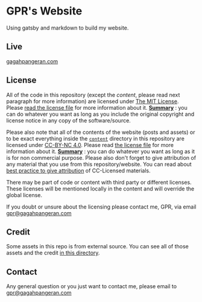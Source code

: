 # GPR's Website

Using gatsby and markdown to build my website.

## Live

[gagahpangeran.com](https://gagahpangeran.com)

## License

All of the code in this repository (except the _content_, please read next
paragraph for more information) are licensed under
[The MIT License](https://opensource.org/licenses/MIT). Please
[read the license file](LICENSE) for more information about it.
**[Summary](https://tldrlegal.com/license/mit-license)** : you can do whatever
you want as long as you include the original copyright and license notice in any
copy of the software/source.

Please also note that all of the contents of the website (posts and assets) or
to be exact everything inside the [`content`](content/) directory in this
repository are licensed under
[CC-BY-NC 4.0](https://creativecommons.org/licenses/by-nc/4.0/legalcode). Please
read [the license file](content/LICENSE) for more information about it.
**[Summary](<https://tldrlegal.com/license/creative-commons-attribution-noncommercial-4.0-international-(cc-by-nc-4.0)>)**
: you can do whatever you want as long as it is for non commercial purpose.
Please also don't forget to give attribution of any material that you use from
this repository/website. You can read about
[best practice to give attribution](https://wiki.creativecommons.org/wiki/Best_practices_for_attribution)
of CC-Licensed materials.

There may be part of code or content with third party or different licenses.
These licenses will be mentioned locally in the content and will override the
global license.

If you doubt or unsure about the licensing please contact me, GPR, via email
[gpr@gagahpangeran.com](mailto:gpr@gagahpangeran.com)

## Credit

Some assets in this repo is from external source. You can see all of those
assets and the credit [in this directory](./src/assets/).

## Contact

Any general question or you just want to contact me, please email to
[gpr@gagahpangeran.com](mailto:gpr@gagahpangeran.com)
